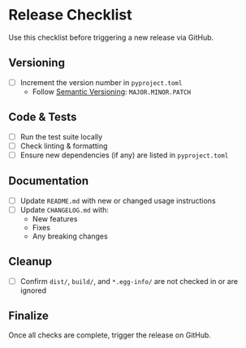 # Release Checklist

Use this checklist before triggering a new release via GitHub.

## Versioning

- [ ] Increment the version number in `pyproject.toml`
  - Follow [Semantic Versioning](https://semver.org/): `MAJOR.MINOR.PATCH`

## Code & Tests

- [ ] Run the test suite locally
- [ ] Check linting & formatting
- [ ] Ensure new dependencies (if any) are listed in `pyproject.toml`

## Documentation

- [ ] Update `README.md` with new or changed usage instructions
- [ ] Update `CHANGELOG.md` with:
  - New features
  - Fixes
  - Any breaking changes

## Cleanup

- [ ] Confirm `dist/`, `build/`, and `*.egg-info/` are not checked in or are ignored

## Finalize

Once all checks are complete, trigger the release on GitHub.
